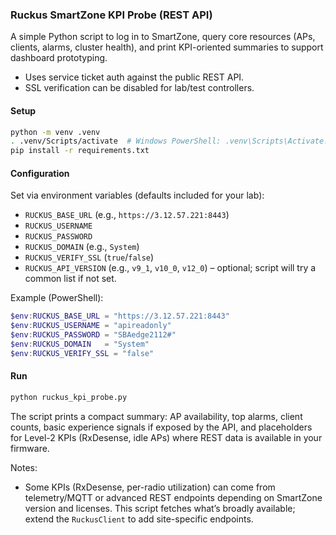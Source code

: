 ### Ruckus SmartZone KPI Probe (REST API)

A simple Python script to log in to SmartZone, query core resources (APs, clients, alarms, cluster health), and print KPI-oriented summaries to support dashboard prototyping.

- Uses service ticket auth against the public REST API.
- SSL verification can be disabled for lab/test controllers.

#### Setup

```bash
python -m venv .venv
. .venv/Scripts/activate  # Windows PowerShell: .venv\Scripts\Activate.ps1
pip install -r requirements.txt
```

#### Configuration
Set via environment variables (defaults included for your lab):

- `RUCKUS_BASE_URL` (e.g., `https://3.12.57.221:8443`)
- `RUCKUS_USERNAME`
- `RUCKUS_PASSWORD`
- `RUCKUS_DOMAIN` (e.g., `System`)
- `RUCKUS_VERIFY_SSL` (`true`/`false`)
- `RUCKUS_API_VERSION` (e.g., `v9_1`, `v10_0`, `v12_0`) – optional; script will try a common list if not set.

Example (PowerShell):
```powershell
$env:RUCKUS_BASE_URL = "https://3.12.57.221:8443"
$env:RUCKUS_USERNAME = "apireadonly"
$env:RUCKUS_PASSWORD = "SBAedge2112#"
$env:RUCKUS_DOMAIN   = "System"
$env:RUCKUS_VERIFY_SSL = "false"
```

#### Run
```bash
python ruckus_kpi_probe.py
```

The script prints a compact summary: AP availability, top alarms, client counts, basic experience signals if exposed by the API, and placeholders for Level-2 KPIs (RxDesense, idle APs) where REST data is available in your firmware.

Notes:
- Some KPIs (RxDesense, per-radio utilization) can come from telemetry/MQTT or advanced REST endpoints depending on SmartZone version and licenses. This script fetches what’s broadly available; extend the `RuckusClient` to add site-specific endpoints.














